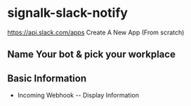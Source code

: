 # signalk-slack-notify


https://api.slack.com/apps
Create A New App (From scratch)

## Name Your bot & pick your workplace

## Basic Information
- Incoming Webhook
-- Display Information
